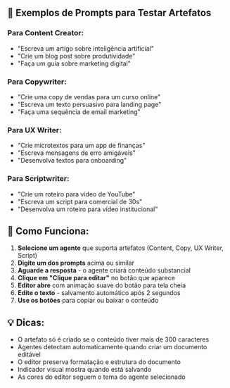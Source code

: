 ## 🧪 Exemplos de Prompts para Testar Artefatos

### Para Content Creator:
- "Escreva um artigo sobre inteligência artificial"
- "Crie um blog post sobre produtividade"
- "Faça um guia sobre marketing digital"

### Para Copywriter:
- "Crie uma copy de vendas para um curso online"
- "Escreva um texto persuasivo para landing page"
- "Faça uma sequência de email marketing"

### Para UX Writer:
- "Crie microtextos para um app de finanças"
- "Escreva mensagens de erro amigáveis"
- "Desenvolva textos para onboarding"

### Para Scriptwriter:
- "Crie um roteiro para vídeo de YouTube"
- "Escreva um script para comercial de 30s"
- "Desenvolva um roteiro para vídeo institucional"

## 🎯 Como Funciona:

1. **Selecione um agente** que suporta artefatos (Content, Copy, UX Writer, Script)
2. **Digite um dos prompts** acima ou similar
3. **Aguarde a resposta** - o agente criará conteúdo substancial
4. **Clique em "Clique para editar"** no botão que aparece
5. **Editor abre** com animação suave do botão para tela cheia
6. **Edite o texto** - salvamento automático após 2 segundos
7. **Use os botões** para copiar ou baixar o conteúdo

## 💡 Dicas:

- O artefato só é criado se o conteúdo tiver mais de 300 caracteres
- Agentes detectam automaticamente quando criar um documento editável
- O editor preserva formatação e estrutura do documento
- Indicador visual mostra quando está salvando
- As cores do editor seguem o tema do agente selecionado